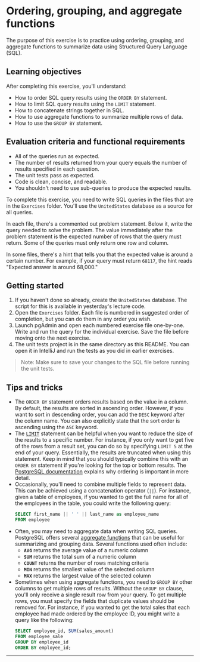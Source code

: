 # Ordering, grouping, and aggregate functions

The purpose of this exercise is to practice using ordering, grouping, and aggregate functions to summarize data using Structured Query Language (SQL).

## Learning objectives

After completing this exercise, you'll understand:

* How to order SQL query results using the `ORDER BY` statement.
* How to limit SQL query results using the `LIMIT` statement.
* How to concatenate strings together in SQL.
* How to use aggregate functions to summarize multiple rows of data.
* How to use the `GROUP BY` statement.

## Evaluation criteria and functional requirements

* All of the queries run as expected.
* The number of results returned from your query equals the number of results specified in each question.
* The unit tests pass as expected.
* Code is clean, concise, and readable.
* You shouldn't need to use sub-queries to produce the expected results.

To complete this exercise, you need to write SQL queries in the files that are in the `Exercises` folder. You'll use the `UnitedStates` database as a source for all queries.

In each file, there's a commented out problem statement. Below it, write the query needed to solve the problem. The value immediately after the problem statement is the expected number of rows that the query must return. Some of the queries must only return one row and column.

In some files, there's a hint that tells you that the expected value is around a certain number. For example, if your query must return `68117`, the hint reads "Expected answer is around 68,000."

## Getting started

1. If you haven't done so already, create the `UnitedStates` database. The script for this is available in yesterday's lecture code.
2. Open the `Exercises` folder. Each file is numbered in suggested order of completion, but you can do them in any order you wish.
3. Launch pgAdmin and open each numbered exercise file one-by-one. Write and run the query for the individual exercise. Save the file before moving onto the next exercise.
4. The unit tests project is in the same directory as this README. You can open it in IntelliJ and run the tests as you did in earlier exercises.

> Note: Make sure to save your changes to the SQL file before running the unit tests.

## Tips and tricks

* The `ORDER BY` statement orders results based on the value in a column. By default, the results are sorted in ascending order. However, if you want to sort in descending order, you can add the `DESC` keyword after the column name. You can also explicitly state that the sort order is ascending using the `ASC` keyword.
* The [`LIMIT`][postgresql-limit] statement can be helpful when you want to reduce the size of the results to a specific number. For instance, if you only want to get five of the rows from a result set, you can do so by specifying `LIMIT 5` at the end of your query. Essentially, the results are truncated when using this statement. Keep in mind that you should typically combine this with an `ORDER BY` statement if you're looking for the top or bottom results. The [PostgreSQL documentation][postgresql-limit] explains why ordering is important in more detail.
* Occasionally, you'll need to combine multiple fields to represent data. This can be achieved using a concatenation operator (`||`). For instance, given a table of employees, if you wanted to get the full name for all of the employees in the table, you could write the following query:
    ```sql
    SELECT first_name || ' ' || last_name as employee_name
    FROM employee
    ```
* Often, you may need to aggregate data when writing SQL queries. PostgreSQL offers several [aggregate functions][postgresql-aggregate-functions] that can be useful for summarizing and grouping data. Several functions used often include:
    - **`AVG`** returns the average value of a numeric column
    - **`SUM`**  returns the total sum of a numeric column
    - **`COUNT`** returns the number of rows matching criteria
    - **`MIN`** returns the smallest value of the selected column
    - **`MAX`** returns the largest value of the selected column
* Sometimes when using aggregate functions, you need to `GROUP BY` other columns to get multiple rows of results. Without the `GROUP BY` clause, you'll only receive a single result row from your query. To get multiple rows, you must specify the fields that duplicate values should be removed for. For instance, if you wanted to get the total sales that each employee had made ordered by the employee ID, you might write a query like the following:
    ```sql
    SELECT employee_id, SUM(sales_amount)
    FROM employee_sale
    GROUP BY employee_id
    ORDER BY employee_id;
    ```

---

[postgresql-aggregate-functions]: https://www.postgresql.org/docs/current/functions-aggregate.html
[postgresql-limit]: https://www.postgresql.org/docs/current/queries-limit.html
